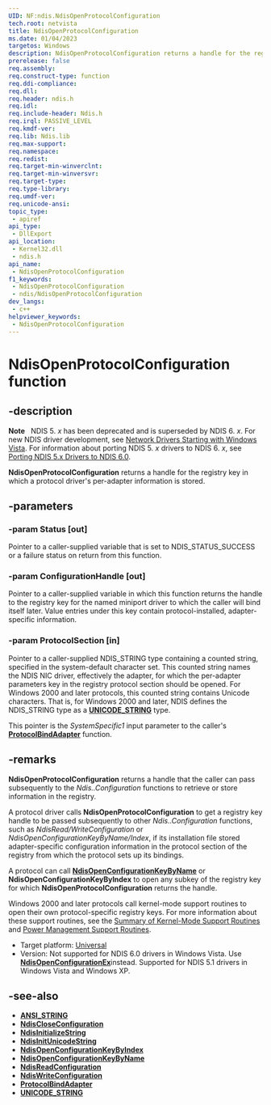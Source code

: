```yaml
---
UID: NF:ndis.NdisOpenProtocolConfiguration
tech.root: netvista
title: NdisOpenProtocolConfiguration
ms.date: 01/04/2023
targetos: Windows
description: NdisOpenProtocolConfiguration returns a handle for the registry key in which a protocol driver's per-adapter information is stored.
prerelease: false
req.assembly: 
req.construct-type: function
req.ddi-compliance: 
req.dll: 
req.header: ndis.h
req.idl: 
req.include-header: Ndis.h
req.irql: PASSIVE_LEVEL
req.kmdf-ver: 
req.lib: Ndis.lib
req.max-support: 
req.namespace: 
req.redist: 
req.target-min-winverclnt: 
req.target-min-winversvr: 
req.target-type: 
req.type-library: 
req.umdf-ver: 
req.unicode-ansi: 
topic_type:
 - apiref
api_type:
 - DllExport
api_location:
 - Kernel32.dll
 - ndis.h
api_name:
 - NdisOpenProtocolConfiguration
f1_keywords:
 - NdisOpenProtocolConfiguration
 - ndis/NdisOpenProtocolConfiguration
dev_langs:
 - c++
helpviewer_keywords:
 - NdisOpenProtocolConfiguration
---
```


# NdisOpenProtocolConfiguration function

## -description

**Note**   NDIS 5. *x* has been deprecated and is superseded by NDIS 6. *x*. For new NDIS driver development, see [Network Drivers Starting with Windows Vista](../_netvista/index.md). For information about porting NDIS 5. *x* drivers to NDIS 6. *x*, see [Porting NDIS 5.x Drivers to NDIS 6.0](https://msdn.microsoft.com/library/Ff570059).

**NdisOpenProtocolConfiguration** returns a handle for the registry key in which a protocol driver's per-adapter information is stored.

## -parameters

### -param Status [out]

Pointer to a caller-supplied variable that is set to NDIS\_STATUS\_SUCCESS or a failure status on return from this function.

### -param ConfigurationHandle [out]

Pointer to a caller-supplied variable in which this function returns the handle to the registry key for the named miniport driver to which the caller will bind itself later. Value entries under this key contain protocol-installed, adapter-specific information.

### -param ProtocolSection [in]

Pointer to a caller-supplied NDIS\_STRING type containing a counted string, specified in the system-default character set. This counted string names the NDIS NIC driver, effectively the adapter, for which the per-adapter parameters key in the registry protocol section should be opened. For Windows 2000 and later protocols, this counted string contains Unicode characters. That is, for Windows 2000 and later, NDIS defines the NDIS\_STRING type as a [**UNICODE\_STRING**](https://msdn.microsoft.com/library/Ff564879) type.

This pointer is the *SystemSpecific1* input parameter to the caller's [**ProtocolBindAdapter**](https://msdn.microsoft.com/library/ff562465\(v=vs.85\)) function.

## -remarks

**NdisOpenProtocolConfiguration** returns a handle that the caller can pass subsequently to the *Ndis..Configuration* functions to retrieve or store information in the registry.

A protocol driver calls **NdisOpenProtocolConfiguration** to get a registry key handle to be passed subsequently to other *Ndis..Configuration* functions, such as *NdisRead/WriteConfiguration* or *NdisOpenConfigurationKeyByName/Index*, if its installation file stored adapter-specific configuration information in the protocol section of the registry from which the protocol sets up its bindings.

A protocol can call [**NdisOpenConfigurationKeyByName**](https://msdn.microsoft.com/library/Ff563725) or **NdisOpenConfigurationKeyByIndex** to open any subkey of the registry key for which **NdisOpenProtocolConfiguration** returns the handle.

Windows 2000 and later protocols call kernel-mode support routines to open their own protocol-specific registry keys. For more information about these support routines, see the [Summary of Kernel-Mode Support Routines](https://msdn.microsoft.com/library/Ff563889) and [Power Management Support Routines](https://msdn.microsoft.com/library/Ff559835).

- Target platform: [Universal](https://go.microsoft.com/fwlink/p/?linkid=531356)
- Version: Not supported for NDIS 6.0 drivers in Windows Vista. Use <a href="https://msdn.microsoft.com/library/Ff563717"><strong>NdisOpenConfigurationEx</strong></a>instead. Supported for NDIS 5.1 drivers in Windows Vista and Windows XP.

## -see-also

- [**ANSI\_STRING**](https://msdn.microsoft.com/library/Ff540605)
- [**NdisCloseConfiguration**](https://msdn.microsoft.com/library/Ff561642)
- [**NdisInitializeString**](https://msdn.microsoft.com/library/Ff562741)
- [**NdisInitUnicodeString**](https://msdn.microsoft.com/library/Ff562745)
- [**NdisOpenConfigurationKeyByIndex**](https://msdn.microsoft.com/library/Ff563721)
- [**NdisOpenConfigurationKeyByName**](https://msdn.microsoft.com/library/Ff563725)
- [**NdisReadConfiguration**](https://msdn.microsoft.com/library/Ff564511)
- [**NdisWriteConfiguration**](https://msdn.microsoft.com/library/Ff564659)
- [**ProtocolBindAdapter**](https://msdn.microsoft.com/library/ff562465\(v=vs.85\))
- [**UNICODE\_STRING**](https://msdn.microsoft.com/library/Ff564879)

